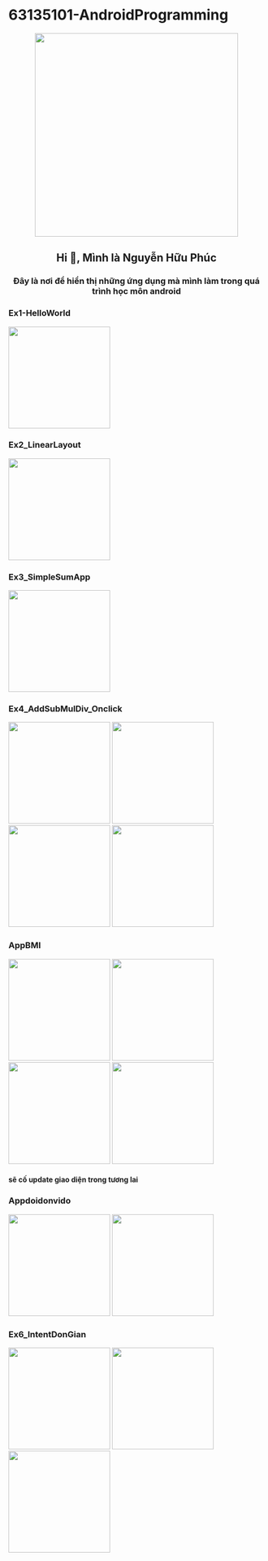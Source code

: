 # 63135101-AndroidProgramming
<div align="center">
  <img height="400" src="https://proeffico.com/wp-content/uploads/2023/10/mobile-application-digital-marketing.gif"  />
</div>
<h2 align="center">Hi 👋, Mình là Nguyễn Hữu Phúc</h2>
<p align="center">
  <h3 align="center">Đây là nơi để hiển thị những ứng dụng mà mình làm trong quá trình học môn android </h3>
</p>
<h3 align="left"> Ex1-HelloWorld </h3>
<img src="https://github.com/phuc091003/63135101-AndroidProgramming/blob/main/img/helloworld.png" width = "200"> 
<h3 align="left"> Ex2_LinearLayout </h3>
<img src="https://github.com/phuc091003/63135101-AndroidProgramming/blob/main/img/ex2.png" width = "200">
<h3 align="left"> Ex3_SimpleSumApp </h3>
<img src="https://github.com/phuc091003/63135101-AndroidProgramming/blob/main/img/Ex3 App tinh tong.png" width = "200">
<div>
<h3 align="left"> Ex4_AddSubMulDiv_Onclick </h3>
<img src="https://github.com/phuc091003/63135101-AndroidProgramming/blob/main/img/EX4 app tinh toan.png" width = "200">
<img src="https://github.com/phuc091003/63135101-AndroidProgramming/blob/main/img/ex4 app tinh toan .png" width = "200">
<img src="https://github.com/phuc091003/63135101-AndroidProgramming/blob/main/img/ex4 app tinh toan chia.png" width = "200">
<img src="https://github.com/phuc091003/63135101-AndroidProgramming/blob/main/img/ex4 app tinh toan nhan.png" width = "200">
</div>
<div>
<h3 align ="left"> AppBMI </h3>
<img src="https://github.com/phuc091003/63135101-AndroidProgramming/blob/main/img/appbmi1.png" width ="200">
<img src="https://github.com/phuc091003/63135101-AndroidProgramming/blob/main/img/appbmi2.png" width ="200">
<img src="https://github.com/phuc091003/63135101-AndroidProgramming/blob/main/img/appBMI3.png" width ="200">
<img src="https://github.com/phuc091003/63135101-AndroidProgramming/blob/main/img/appbmi4.png" width ="200">
<h4 align ="left">sẽ cố update giao diện trong tương lai </h4>
</div>
<div>
<h3 align ="left"> Appdoidonvido </h3>
<img src="https://github.com/phuc091003/63135101-AndroidProgramming/blob/main/img/appdoidonvido1.png" width ="200">
<img src="https://github.com/phuc091003/63135101-AndroidProgramming/blob/main/img/appdoidonvido2.png" width ="200">
</div>
<div>
<h3 align ="left"> Ex6_IntentDonGian </h3>
<img src="https://github.com/phuc091003/63135101-AndroidProgramming/blob/main/img/ex6.2.png" width ="200">
<img src="https://github.com/phuc091003/63135101-AndroidProgramming/blob/main/img/ex6.1.png" width ="200">
<img src="https://github.com/phuc091003/63135101-AndroidProgramming/blob/main/img/ex6.3.png" width ="200">
</div>